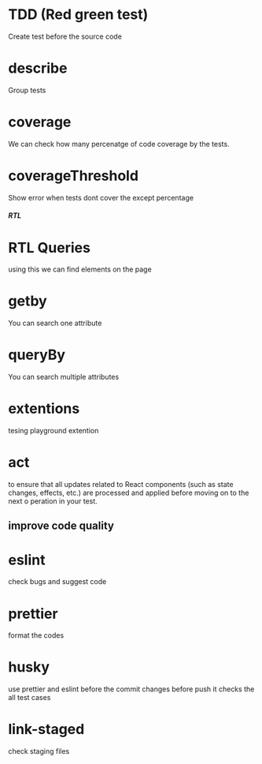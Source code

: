 # TDD (Red green test)
Create test before the source code

# describe
Group tests

# coverage
We can check how many percenatge of code coverage by the tests.

# coverageThreshold
Show error when tests dont cover the except percentage

##### RTL

# RTL Queries
using this we can find elements on the page

# getby
You can search one attribute

# queryBy
You can search multiple attributes

# extentions

tesing playground extention

# act
to ensure that all updates related to React components (such as state changes, effects, etc.) are processed and applied before moving on to the next o peration in your test.

## improve code quality

# eslint
check bugs and suggest code

# prettier
format the codes

# husky
use prettier and eslint before the commit changes
before push it checks the all test cases

# link-staged
check staging files
